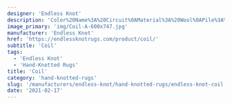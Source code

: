 ```yaml
---
designer: 'Endless Knot'
description: 'Color%20Name%3A%20Circuit%0AMaterial%3A%20Wool%0APile%3A%20CutStyle%3A%20Modern'
image_primary: 'img/Coil-A-600x747.jpg'
manufacturer: 'Endless Knot'
href: 'https://endlessknotrugs.com/product/coil/'
subtitle: 'Coil'
tags:
  - 'Endless Knot'
  - 'Hand-Knotted Rugs'
title: 'Coil'
category: 'hand-knotted-rugs'
slug: '/manufacturers/endless-knot/hand-knotted-rugs/endless-knot-coil'
date: '2021-02-17'
---
```

